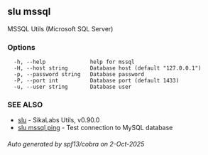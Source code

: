 ## slu mssql

MSSQL Utils (Microsoft SQL Server)

### Options

```
  -h, --help              help for mssql
  -H, --host string       Database host (default "127.0.0.1")
  -p, --password string   Database password
  -P, --port int          Database port (default 1433)
  -u, --user string       Database user
```

### SEE ALSO

* [slu](slu.md)	 - SikaLabs Utils, v0.90.0
* [slu mssql ping](slu_mssql_ping.md)	 - Test connection to MySQL database

###### Auto generated by spf13/cobra on 2-Oct-2025
